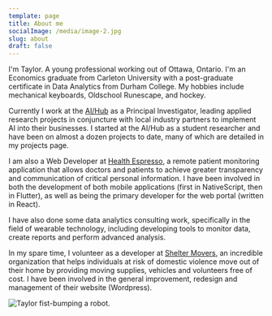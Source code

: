 ```yaml
---
template: page
title: About me
socialImage: /media/image-2.jpg
slug: about
draft: false
---
```

I'm Taylor. A young professional working out of Ottawa, Ontario. I'm an Economics graduate from Carleton University with a post-graduate certificate in Data Analytics from Durham College. My hobbies include mechanical keyboards, Oldschool Runescape, and hockey.

Currently I work at the [AI/Hub](https://durhamcollege.ca/about/office-of-research-services-innovation-and-entrepreneurship-orsie/the-ai-hub) as a Principal Investigator, leading applied research projects in conjuncture with local industry partners to implement AI into their businesses. I started at the AI/Hub as a student researcher and have been on almost a dozen projects to date, many of which are detailed in my projects page.

I am also a Web Developer at [Health Espresso](https://healthespresso.com/), a remote patient monitoring application that allows doctors and patients to achieve greater transparency and communication of critical personal information. I have been involved in both the development of both mobile applications (first in NativeScript, then in Flutter), as well as being the primary developer for the web portal (written in React).

 I have also done some data analytics consulting work, specifically in the field of wearable technology, including developing tools to monitor data, create reports and perform advanced analysis.

In my spare time, I volunteer as a developer at [Shelter Movers](http://sheltermovers.com/), an incredible organization that helps individuals at risk of domestic violence move out of their home by providing moving supplies, vehicles and volunteers free of cost. I have been involved in the general improvement, redesign and management of their website (Wordpress).

![Taylor fist-bumping a robot.](/media/robot.jpg "Robot Fist Bump")